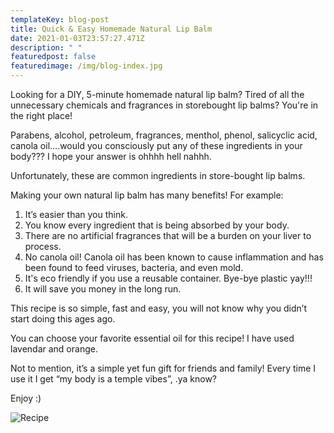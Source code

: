 ```yaml
---
templateKey: blog-post
title: Quick & Easy Homemade Natural Lip Balm
date: 2021-01-03T23:57:27.471Z
description: " "
featuredpost: false
featuredimage: /img/blog-index.jpg
---
```

Looking for a DIY, 5-minute homemade natural lip balm? Tired of all the unnecessary chemicals and fragrances in storebought lip balms? You're in the right place!



Parabens, alcohol, petroleum, fragrances, menthol, phenol, salicyclic acid, canola oil….would you consciously put any of these ingredients in your body??? I hope your answer is ohhhh hell nahhh. 

Unfortunately, these are common ingredients in store-bought lip balms.

Making your own natural lip balm has many benefits! For example:

1. It’s easier than you think.
2. You know every ingredient that is being absorbed by your body.
3. There are no artificial fragrances that will be a burden on your liver to process.
4. No canola oil! Canola oil has been known to cause inflammation and has been found to feed viruses, bacteria, and even mold. 
5. It's eco friendly if you use a reusable container. Bye-bye plastic yay!!!
6. It will save you money in the long run. 

This recipe is so simple, fast and easy, you will not know why you didn’t start doing this ages ago.

You can choose your favorite essential oil for this recipe! I have used lavendar and orange. 

Not to mention, it’s a simple yet fun gift for friends and family! Every time I use it I get “my body is a temple vibes”, .ya know?

Enjoy :)

![Recipe](/img/screen-shot-2021-01-03-at-8.24.19-pm.png "Recipe")